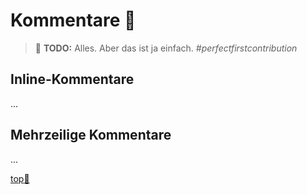# Kommentare :speech_balloon:

> :construction: **TODO:** Alles. Aber das ist ja einfach. _#perfectfirstcontribution_

## Inline-Kommentare

...


## Mehrzeilige Kommentare

...


<!-- Dieser Link sollte am Ende der Datei stehen! -->
<a class="top-link" href="#" title="Zum Anfang scrollen!">top:balloon:</a>